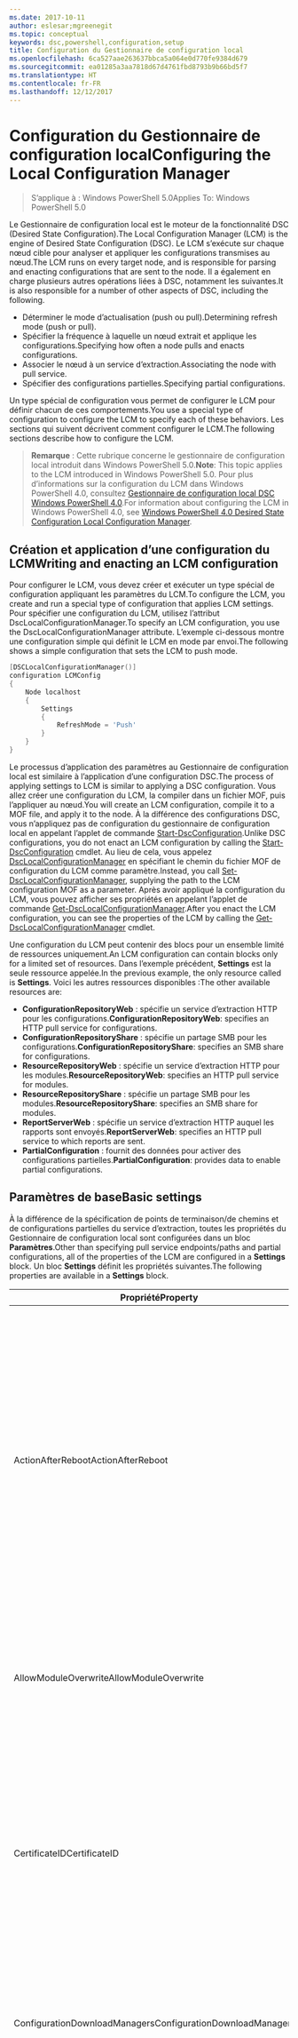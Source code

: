 ```yaml
---
ms.date: 2017-10-11
author: eslesar;mgreenegit
ms.topic: conceptual
keywords: dsc,powershell,configuration,setup
title: Configuration du Gestionnaire de configuration local
ms.openlocfilehash: 6ca527aae263637bbca5a064e0d770fe9384d679
ms.sourcegitcommit: ea01285a3aa7818d67d4761fbd8793b9b66bd5f7
ms.translationtype: HT
ms.contentlocale: fr-FR
ms.lasthandoff: 12/12/2017
---
```

# <a name="configuring-the-local-configuration-manager"></a><span data-ttu-id="c7e74-103">Configuration du Gestionnaire de configuration local</span><span class="sxs-lookup"><span data-stu-id="c7e74-103">Configuring the Local Configuration Manager</span></span>

> <span data-ttu-id="c7e74-104">S’applique à : Windows PowerShell 5.0</span><span class="sxs-lookup"><span data-stu-id="c7e74-104">Applies To: Windows PowerShell 5.0</span></span>

<span data-ttu-id="c7e74-105">Le Gestionnaire de configuration local est le moteur de la fonctionnalité DSC (Desired State Configuration).</span><span class="sxs-lookup"><span data-stu-id="c7e74-105">The Local Configuration Manager (LCM) is the engine of Desired State Configuration (DSC).</span></span>
<span data-ttu-id="c7e74-106">Le LCM s’exécute sur chaque nœud cible pour analyser et appliquer les configurations transmises au nœud.</span><span class="sxs-lookup"><span data-stu-id="c7e74-106">The LCM runs on every target node, and is responsible for parsing and enacting configurations that are sent to the node.</span></span>
<span data-ttu-id="c7e74-107">Il a également en charge plusieurs autres opérations liées à DSC, notamment les suivantes.</span><span class="sxs-lookup"><span data-stu-id="c7e74-107">It is also responsible for a number of other aspects of DSC, including the following.</span></span>

- <span data-ttu-id="c7e74-108">Déterminer le mode d’actualisation (push ou pull).</span><span class="sxs-lookup"><span data-stu-id="c7e74-108">Determining refresh mode (push or pull).</span></span>
- <span data-ttu-id="c7e74-109">Spécifier la fréquence à laquelle un nœud extrait et applique les configurations.</span><span class="sxs-lookup"><span data-stu-id="c7e74-109">Specifying how often a node pulls and enacts configurations.</span></span>
- <span data-ttu-id="c7e74-110">Associer le nœud à un service d’extraction.</span><span class="sxs-lookup"><span data-stu-id="c7e74-110">Associating the node with pull service.</span></span>
- <span data-ttu-id="c7e74-111">Spécifier des configurations partielles.</span><span class="sxs-lookup"><span data-stu-id="c7e74-111">Specifying partial configurations.</span></span>

<span data-ttu-id="c7e74-112">Un type spécial de configuration vous permet de configurer le LCM pour définir chacun de ces comportements.</span><span class="sxs-lookup"><span data-stu-id="c7e74-112">You use a special type of configuration to configure the LCM to specify each of these behaviors.</span></span>
<span data-ttu-id="c7e74-113">Les sections qui suivent décrivent comment configurer le LCM.</span><span class="sxs-lookup"><span data-stu-id="c7e74-113">The following sections describe how to configure the LCM.</span></span>

> <span data-ttu-id="c7e74-114">**Remarque** : Cette rubrique concerne le gestionnaire de configuration local introduit dans Windows PowerShell 5.0.</span><span class="sxs-lookup"><span data-stu-id="c7e74-114">**Note**: This topic applies to the LCM introduced in Windows PowerShell 5.0.</span></span>
<span data-ttu-id="c7e74-115">Pour plus d’informations sur la configuration du LCM dans Windows PowerShell 4.0, consultez [Gestionnaire de configuration local DSC Windows PowerShell 4.0](metaconfig4.md).</span><span class="sxs-lookup"><span data-stu-id="c7e74-115">For information about configuring the LCM in Windows PowerShell 4.0, see [Windows PowerShell 4.0 Desired State Configuration Local Configuration Manager](metaconfig4.md).</span></span>

## <a name="writing-and-enacting-an-lcm-configuration"></a><span data-ttu-id="c7e74-116">Création et application d’une configuration du LCM</span><span class="sxs-lookup"><span data-stu-id="c7e74-116">Writing and enacting an LCM configuration</span></span>

<span data-ttu-id="c7e74-117">Pour configurer le LCM, vous devez créer et exécuter un type spécial de configuration appliquant les paramètres du LCM.</span><span class="sxs-lookup"><span data-stu-id="c7e74-117">To configure the LCM, you create and run a special type of configuration that applies LCM settings.</span></span>
<span data-ttu-id="c7e74-118">Pour spécifier une configuration du LCM, utilisez l’attribut DscLocalConfigurationManager.</span><span class="sxs-lookup"><span data-stu-id="c7e74-118">To specify an LCM configuration, you use the DscLocalConfigurationManager attribute.</span></span>
<span data-ttu-id="c7e74-119">L’exemple ci-dessous montre une configuration simple qui définit le LCM en mode par envoi.</span><span class="sxs-lookup"><span data-stu-id="c7e74-119">The following shows a simple configuration that sets the LCM to push mode.</span></span>

```powershell
[DSCLocalConfigurationManager()]
configuration LCMConfig
{
    Node localhost
    {
        Settings
        {
            RefreshMode = 'Push'
        }
    }
} 
```

<span data-ttu-id="c7e74-120">Le processus d’application des paramètres au Gestionnaire de configuration local est similaire à l’application d’une configuration DSC.</span><span class="sxs-lookup"><span data-stu-id="c7e74-120">The process of applying settings to LCM is similar to applying a DSC configuration.</span></span>
<span data-ttu-id="c7e74-121">Vous allez créer une configuration du LCM, la compiler dans un fichier MOF, puis l’appliquer au nœud.</span><span class="sxs-lookup"><span data-stu-id="c7e74-121">You will create an LCM configuration, compile it to a MOF file, and apply it to the node.</span></span>
<span data-ttu-id="c7e74-122">À la différence des configurations DSC, vous n’appliquez pas de configuration du gestionnaire de configuration local en appelant l’applet de commande [Start-DscConfiguration](https://technet.microsoft.com/en-us/library/dn521623.aspx).</span><span class="sxs-lookup"><span data-stu-id="c7e74-122">Unlike DSC configurations, you do not enact an LCM configuration by calling the [Start-DscConfiguration](https://technet.microsoft.com/en-us/library/dn521623.aspx) cmdlet.</span></span>
<span data-ttu-id="c7e74-123">Au lieu de cela, vous appelez [DscLocalConfigurationManager](https://technet.microsoft.com/en-us/library/dn521621.aspx) en spécifiant le chemin du fichier MOF de configuration du LCM comme paramètre.</span><span class="sxs-lookup"><span data-stu-id="c7e74-123">Instead, you call [Set-DscLocalConfigurationManager](https://technet.microsoft.com/en-us/library/dn521621.aspx), supplying the path to the LCM configuration MOF as a parameter.</span></span>
<span data-ttu-id="c7e74-124">Après avoir appliqué la configuration du LCM, vous pouvez afficher ses propriétés en appelant l’applet de commande [Get-DscLocalConfigurationManager](https://technet.microsoft.com/en-us/library/dn407378.aspx).</span><span class="sxs-lookup"><span data-stu-id="c7e74-124">After you enact the LCM configuration, you can see the properties of the LCM by calling the [Get-DscLocalConfigurationManager](https://technet.microsoft.com/en-us/library/dn407378.aspx) cmdlet.</span></span>

<span data-ttu-id="c7e74-125">Une configuration du LCM peut contenir des blocs pour un ensemble limité de ressources uniquement.</span><span class="sxs-lookup"><span data-stu-id="c7e74-125">An LCM configuration can contain blocks only for a limited set of resources.</span></span>
<span data-ttu-id="c7e74-126">Dans l’exemple précédent, **Settings** est la seule ressource appelée.</span><span class="sxs-lookup"><span data-stu-id="c7e74-126">In the previous example, the only resource called is **Settings**.</span></span>
<span data-ttu-id="c7e74-127">Voici les autres ressources disponibles :</span><span class="sxs-lookup"><span data-stu-id="c7e74-127">The other available resources are:</span></span>

* <span data-ttu-id="c7e74-128">**ConfigurationRepositoryWeb** : spécifie un service d’extraction HTTP pour les configurations.</span><span class="sxs-lookup"><span data-stu-id="c7e74-128">**ConfigurationRepositoryWeb**: specifies an HTTP pull service for configurations.</span></span>
* <span data-ttu-id="c7e74-129">**ConfigurationRepositoryShare** : spécifie un partage SMB pour les configurations.</span><span class="sxs-lookup"><span data-stu-id="c7e74-129">**ConfigurationRepositoryShare**: specifies an SMB share for configurations.</span></span>
* <span data-ttu-id="c7e74-130">**ResourceRepositoryWeb** : spécifie un service d’extraction HTTP pour les modules.</span><span class="sxs-lookup"><span data-stu-id="c7e74-130">**ResourceRepositoryWeb**: specifies an HTTP pull service for modules.</span></span>
* <span data-ttu-id="c7e74-131">**ResourceRepositoryShare** : spécifie un partage SMB pour les modules.</span><span class="sxs-lookup"><span data-stu-id="c7e74-131">**ResourceRepositoryShare**: specifies an SMB share for modules.</span></span>
* <span data-ttu-id="c7e74-132">**ReportServerWeb** : spécifie un service d’extraction HTTP auquel les rapports sont envoyés.</span><span class="sxs-lookup"><span data-stu-id="c7e74-132">**ReportServerWeb**: specifies an HTTP pull service to which reports are sent.</span></span>
* <span data-ttu-id="c7e74-133">**PartialConfiguration** : fournit des données pour activer des configurations partielles.</span><span class="sxs-lookup"><span data-stu-id="c7e74-133">**PartialConfiguration**: provides data to enable partial configurations.</span></span>

## <a name="basic-settings"></a><span data-ttu-id="c7e74-134">Paramètres de base</span><span class="sxs-lookup"><span data-stu-id="c7e74-134">Basic settings</span></span>

<span data-ttu-id="c7e74-135">À la différence de la spécification de points de terminaison/de chemins et de configurations partielles du service d’extraction, toutes les propriétés du Gestionnaire de configuration local sont configurées dans un bloc **Paramètres**.</span><span class="sxs-lookup"><span data-stu-id="c7e74-135">Other than specifying pull service endpoints/paths and partial configurations, all of the properties of the LCM are configured in a **Settings** block.</span></span>
<span data-ttu-id="c7e74-136">Un bloc **Settings** définit les propriétés suivantes.</span><span class="sxs-lookup"><span data-stu-id="c7e74-136">The following properties are available in a **Settings** block.</span></span>

|  <span data-ttu-id="c7e74-137">Propriété</span><span class="sxs-lookup"><span data-stu-id="c7e74-137">Property</span></span>  |  <span data-ttu-id="c7e74-138">Type</span><span class="sxs-lookup"><span data-stu-id="c7e74-138">Type</span></span>  |  <span data-ttu-id="c7e74-139">Description</span><span class="sxs-lookup"><span data-stu-id="c7e74-139">Description</span></span>   |
|----------- |------- |--------------- |
| <span data-ttu-id="c7e74-140">ActionAfterReboot</span><span class="sxs-lookup"><span data-stu-id="c7e74-140">ActionAfterReboot</span></span>| <span data-ttu-id="c7e74-141">string</span><span class="sxs-lookup"><span data-stu-id="c7e74-141">string</span></span>| <span data-ttu-id="c7e74-142">Spécifie le comportement après un redémarrage survenant pendant l’application d’une configuration.</span><span class="sxs-lookup"><span data-stu-id="c7e74-142">Specifies what happens after a reboot during the application of a configuration.</span></span> <span data-ttu-id="c7e74-143">Les valeurs possibles sont __ContinueConfiguration__ et __StopConfiguration__.</span><span class="sxs-lookup"><span data-stu-id="c7e74-143">The possible values are __"ContinueConfiguration"__ and __"StopConfiguration"__.</span></span> <ul><li> <span data-ttu-id="c7e74-144">Avec la valeur __ContinueConfiguration__, l’application de la configuration actuelle se poursuit après le redémarrage de l’ordinateur.</span><span class="sxs-lookup"><span data-stu-id="c7e74-144">__ContinueConfiguration__: Continue applying the current configuration after machine reboot.</span></span> <span data-ttu-id="c7e74-145">Il s’agit de la valeur par défaut</span><span class="sxs-lookup"><span data-stu-id="c7e74-145">This is the default value</span></span></li><li><span data-ttu-id="c7e74-146">Avec la valeur __StopConfiguration__, l’application de la configuration actuelle s’arrête après le redémarrage de l’ordinateur.</span><span class="sxs-lookup"><span data-stu-id="c7e74-146">__StopConfiguration__: Stop the current configuration after machine reboot.</span></span></li></ul>|
| <span data-ttu-id="c7e74-147">AllowModuleOverwrite</span><span class="sxs-lookup"><span data-stu-id="c7e74-147">AllowModuleOverwrite</span></span>| <span data-ttu-id="c7e74-148">bool</span><span class="sxs-lookup"><span data-stu-id="c7e74-148">bool</span></span>| <span data-ttu-id="c7e74-149">__$TRUE__ si de nouvelles configurations téléchargées dans le service d’extraction sont autorisées à remplacer les anciennes sur le nœud cible.</span><span class="sxs-lookup"><span data-stu-id="c7e74-149">__$TRUE__ if new configurations downloaded from the pull service are allowed to overwrite the old ones on the target node.</span></span> <span data-ttu-id="c7e74-150">Autrement, définissez-la sur $FALSE.</span><span class="sxs-lookup"><span data-stu-id="c7e74-150">Otherwise, $FALSE.</span></span>|
| <span data-ttu-id="c7e74-151">CertificateID</span><span class="sxs-lookup"><span data-stu-id="c7e74-151">CertificateID</span></span>| <span data-ttu-id="c7e74-152">string</span><span class="sxs-lookup"><span data-stu-id="c7e74-152">string</span></span>| <span data-ttu-id="c7e74-153">Empreinte d’un certificat utilisée pour sécuriser les informations d’identification transmise dans une configuration.</span><span class="sxs-lookup"><span data-stu-id="c7e74-153">The thumbprint of a certificate used to secure credentials passed in a configuration.</span></span> <span data-ttu-id="c7e74-154">Pour plus d’informations, consultez [Want to secure credentials in Windows PowerShell Desired State Configuration](http://blogs.msdn.com/b/powershell/archive/2014/01/31/want-to-secure-credentials-in-windows-powershell-desired-state-configuration.aspx)? (Sécuriser les informations d’identification dans DSC Windows PowerShell).</span><span class="sxs-lookup"><span data-stu-id="c7e74-154">For more information see [Want to secure credentials in Windows PowerShell Desired State Configuration](http://blogs.msdn.com/b/powershell/archive/2014/01/31/want-to-secure-credentials-in-windows-powershell-desired-state-configuration.aspx)?.</span></span> <br> <span data-ttu-id="c7e74-155">__Remarque :__ ceci est géré automatiquement si vous utilisez le service d’extraction Azure Automation DSC.</span><span class="sxs-lookup"><span data-stu-id="c7e74-155">__Note:__ this is managed automatically if using Azure Automation DSC pull service.</span></span>|
| <span data-ttu-id="c7e74-156">ConfigurationDownloadManagers</span><span class="sxs-lookup"><span data-stu-id="c7e74-156">ConfigurationDownloadManagers</span></span>| <span data-ttu-id="c7e74-157">CimInstance[]</span><span class="sxs-lookup"><span data-stu-id="c7e74-157">CimInstance[]</span></span>| <span data-ttu-id="c7e74-158">Obsolète.</span><span class="sxs-lookup"><span data-stu-id="c7e74-158">Obsolete.</span></span> <span data-ttu-id="c7e74-159">Utilisez les blocs __ConfigurationRepositoryWeb__ et __ConfigurationRepositoryShare__ pour définir les points de terminaison du service d’extraction de configuration.</span><span class="sxs-lookup"><span data-stu-id="c7e74-159">Use __ConfigurationRepositoryWeb__ and __ConfigurationRepositoryShare__ blocks to define configuration pull service endpoints.</span></span>|
| <span data-ttu-id="c7e74-160">ConfigurationID</span><span class="sxs-lookup"><span data-stu-id="c7e74-160">ConfigurationID</span></span>| <span data-ttu-id="c7e74-161">string</span><span class="sxs-lookup"><span data-stu-id="c7e74-161">string</span></span>| <span data-ttu-id="c7e74-162">Pour la rétrocompatibilité avec des versions plus anciennes du service d’extraction.</span><span class="sxs-lookup"><span data-stu-id="c7e74-162">For backwards compatibility with older pull service versions.</span></span> <span data-ttu-id="c7e74-163">Un GUID qui identifie le fichier de configuration à obtenir d’un service d’extraction.</span><span class="sxs-lookup"><span data-stu-id="c7e74-163">A GUID that identifies the configuration file to get from a pull service.</span></span> <span data-ttu-id="c7e74-164">Le nœud extrait les configurations du service d’extraction si le nom du fichier de configuration MOF est ConfigurationID.mof.</span><span class="sxs-lookup"><span data-stu-id="c7e74-164">The node will pull configurations on the pull service if the name of the configuration MOF is named ConfigurationID.mof.</span></span><br> <span data-ttu-id="c7e74-165">__Remarque__ : si vous définissez cette propriété, l’enregistrement du nœud auprès d’un service d’extraction avec __RegistrationKey__ ne fonctionne pas.</span><span class="sxs-lookup"><span data-stu-id="c7e74-165">__Note:__ If you set this property, registering the node with a pull service by using __RegistrationKey__ does not work.</span></span> <span data-ttu-id="c7e74-166">Pour plus d’informations, consultez [Configuration d’un client collecteur à l’aide des noms de configuration](pullClientConfigNames.md).</span><span class="sxs-lookup"><span data-stu-id="c7e74-166">For more information, see [Setting up a pull client with configuration names](pullClientConfigNames.md).</span></span>|
| <span data-ttu-id="c7e74-167">ConfigurationMode</span><span class="sxs-lookup"><span data-stu-id="c7e74-167">ConfigurationMode</span></span>| <span data-ttu-id="c7e74-168">string</span><span class="sxs-lookup"><span data-stu-id="c7e74-168">string</span></span> | <span data-ttu-id="c7e74-169">Spécifie de quelle façon le LCM applique réellement la configuration aux nœuds cibles.</span><span class="sxs-lookup"><span data-stu-id="c7e74-169">Specifies how the LCM actually applies the configuration to the target nodes.</span></span> <span data-ttu-id="c7e74-170">Les valeurs possibles sont __ApplyOnly__, __ApplyandMonitor__ et __ApplyandAutoCorrect__.</span><span class="sxs-lookup"><span data-stu-id="c7e74-170">Possible values are __"ApplyOnly"__,__"ApplyandMonitior"__, and __"ApplyandAutoCorrect"__.</span></span> <ul><li><span data-ttu-id="c7e74-171">La valeur __ApplyOnly__ indique à DSC d’appliquer la configuration et de ne faire aucune autre opération, sauf si une nouvelle configuration est transmise au nœud cible ou est extraite d’un service.</span><span class="sxs-lookup"><span data-stu-id="c7e74-171">__ApplyOnly__: DSC applies the configuration and does nothing further unless a new configuration is pushed to the target node or when a new configuration is pulled from a service.</span></span> <span data-ttu-id="c7e74-172">Après l’application initiale d’une nouvelle configuration, DSC ne vérifie pas si le nœud cible est encore dans l’état précédemment configuré.</span><span class="sxs-lookup"><span data-stu-id="c7e74-172">After initial application of a new configuration, DSC does not check for drift from a previously configured state.</span></span> <span data-ttu-id="c7e74-173">Notez que DSC tente d’appliquer la configuration jusqu’à ce que l’opération aboutisse avant que __ApplyOnly__ ne prenne effet.</span><span class="sxs-lookup"><span data-stu-id="c7e74-173">Note that DSC will attempt to apply the configuration until it is successful before __ApplyOnly__ takes effect.</span></span> </li><li> <span data-ttu-id="c7e74-174">La valeur __ApplyAndMonitor__ est la valeur par défaut.</span><span class="sxs-lookup"><span data-stu-id="c7e74-174">__ApplyAndMonitor__: This is the default value.</span></span> <span data-ttu-id="c7e74-175">indique au LCM d’appliquer chaque nouvelle configuration.</span><span class="sxs-lookup"><span data-stu-id="c7e74-175">The LCM applies any new configurations.</span></span> <span data-ttu-id="c7e74-176">Après l’application initiale d’une nouvelle configuration, DSC vérifie si le nœud cible est dans l’état souhaité et, si ce n’est pas le cas, signale l’écart dans les journaux.</span><span class="sxs-lookup"><span data-stu-id="c7e74-176">After initial application of a new configuration, if the target node drifts from the desired state, DSC reports the discrepancy in logs.</span></span> <span data-ttu-id="c7e74-177">Notez que DSC tente d’appliquer la configuration jusqu’à ce que l’opération aboutisse avant que __ApplyAndMonitor__ ne prenne effet.</span><span class="sxs-lookup"><span data-stu-id="c7e74-177">Note that DSC will attempt to apply the configuration until it is successful before __ApplyAndMonitor__ takes effect.</span></span></li><li><span data-ttu-id="c7e74-178">La valeur __ApplyAndAutoCorrect__ indique à DSC d’appliquer chaque nouvelle configuration.</span><span class="sxs-lookup"><span data-stu-id="c7e74-178">__ApplyAndAutoCorrect__: DSC applies any new configurations.</span></span> <span data-ttu-id="c7e74-179">Après l’application initiale d’une nouvelle configuration, DSC vérifie si le nœud cible est dans l’état souhaité et, si ce n’est pas le cas, il signale l’écart dans les journaux, puis il réapplique la configuration actuelle.</span><span class="sxs-lookup"><span data-stu-id="c7e74-179">After initial application of a new configuration, if the target node drifts from the desired state, DSC reports the discrepancy in logs, and then re-applies the current configuration.</span></span></li></ul>|
| <span data-ttu-id="c7e74-180">ConfigurationModeFrequencyMins</span><span class="sxs-lookup"><span data-stu-id="c7e74-180">ConfigurationModeFrequencyMins</span></span>| <span data-ttu-id="c7e74-181">UInt32</span><span class="sxs-lookup"><span data-stu-id="c7e74-181">UInt32</span></span>| <span data-ttu-id="c7e74-182">Fréquence, en minutes, à laquelle la configuration actuelle est vérifiée et appliquée.</span><span class="sxs-lookup"><span data-stu-id="c7e74-182">How often, in minutes, the current configuration is checked and applied.</span></span> <span data-ttu-id="c7e74-183">Cette propriété est ignorée si la propriété ConfigurationMode est définie sur ApplyOnly.</span><span class="sxs-lookup"><span data-stu-id="c7e74-183">This property is ignored if the ConfigurationMode property is set to ApplyOnly.</span></span> <span data-ttu-id="c7e74-184">La valeur par défaut est 15.</span><span class="sxs-lookup"><span data-stu-id="c7e74-184">The default value is 15.</span></span>|
| <span data-ttu-id="c7e74-185">DebugMode</span><span class="sxs-lookup"><span data-stu-id="c7e74-185">DebugMode</span></span>| <span data-ttu-id="c7e74-186">string</span><span class="sxs-lookup"><span data-stu-id="c7e74-186">string</span></span>| <span data-ttu-id="c7e74-187">Les valeurs possibles sont __None__, __ForceModuleImport__ et __All__.</span><span class="sxs-lookup"><span data-stu-id="c7e74-187">Possible values are __None__, __ForceModuleImport__, and __All__.</span></span> <ul><li><span data-ttu-id="c7e74-188">Définissez cette propriété sur __None__ pour utiliser les ressources mises en cache.</span><span class="sxs-lookup"><span data-stu-id="c7e74-188">Set to __None__ to use cached resources.</span></span> <span data-ttu-id="c7e74-189">Il s’agit de la valeur par défaut qui doit être utilisée dans les scénarios de production.</span><span class="sxs-lookup"><span data-stu-id="c7e74-189">This is the default and should be used in production scenarios.</span></span></li><li><span data-ttu-id="c7e74-190">Définissez cette propriété sur __ForceModuleImport__ pour forcer le gestionnaire de configuration local à recharger tous les modules de ressources DSC, même ceux ayant déjà été chargés et mis en cache.</span><span class="sxs-lookup"><span data-stu-id="c7e74-190">Setting to __ForceModuleImport__, causes the LCM to reload any DSC resource modules, even if they have been previously loaded and cached.</span></span> <span data-ttu-id="c7e74-191">Ce comportement diminue les performances de DSC, car chaque module utilisé est systématiquement rechargé.</span><span class="sxs-lookup"><span data-stu-id="c7e74-191">This impacts the performance of DSC operations as each module is reloaded on use.</span></span> <span data-ttu-id="c7e74-192">En général, vous utilisez cette valeur lors du débogage d’une ressource.</span><span class="sxs-lookup"><span data-stu-id="c7e74-192">Typically you would use this value while debugging a resource</span></span></li><li><span data-ttu-id="c7e74-193">Dans cette version, __All__ est équivalent à __ForceModuleImport__</span><span class="sxs-lookup"><span data-stu-id="c7e74-193">In this release, __All__ is same as __ForceModuleImport__</span></span></li></ul> |
| <span data-ttu-id="c7e74-194">RebootNodeIfNeeded</span><span class="sxs-lookup"><span data-stu-id="c7e74-194">RebootNodeIfNeeded</span></span>| <span data-ttu-id="c7e74-195">bool</span><span class="sxs-lookup"><span data-stu-id="c7e74-195">bool</span></span>| <span data-ttu-id="c7e74-196">Définissez cette propriété sur __$true__ pour redémarrer automatiquement le nœud après l’application d’une configuration nécessitant un redémarrage.</span><span class="sxs-lookup"><span data-stu-id="c7e74-196">Set this to __$true__ to automatically reboot the node after a configuration that requires reboot is applied.</span></span> <span data-ttu-id="c7e74-197">Sinon, vous devez redémarrer manuellement le nœud.</span><span class="sxs-lookup"><span data-stu-id="c7e74-197">Otherwise, you will have to manually reboot the node for any configuration that requires it.</span></span> <span data-ttu-id="c7e74-198">La valeur par défaut est __$false__.</span><span class="sxs-lookup"><span data-stu-id="c7e74-198">The default value is __$false__.</span></span> <span data-ttu-id="c7e74-199">Pour utiliser ce paramètre lorsqu’une condition de redémarrage est imposée par autre chose que DSC (par exemple Windows Installer), combinez ce paramètre avec le module [xPendingReboot](https://github.com/powershell/xpendingreboot).</span><span class="sxs-lookup"><span data-stu-id="c7e74-199">To use this setting when a reboot condition is enacted by something other than DSC (such as Windows Installer), combine this setting with the [xPendingReboot](https://github.com/powershell/xpendingreboot) module.</span></span>|
| <span data-ttu-id="c7e74-200">RefreshMode</span><span class="sxs-lookup"><span data-stu-id="c7e74-200">RefreshMode</span></span>| <span data-ttu-id="c7e74-201">string</span><span class="sxs-lookup"><span data-stu-id="c7e74-201">string</span></span>| <span data-ttu-id="c7e74-202">Spécifie de quelle façon le LCM obtient les configurations.</span><span class="sxs-lookup"><span data-stu-id="c7e74-202">Specifies how the LCM gets configurations.</span></span> <span data-ttu-id="c7e74-203">Les valeurs possibles sont __Disabled__, __Push__ et __Pull__.</span><span class="sxs-lookup"><span data-stu-id="c7e74-203">The possible values are __"Disabled"__, __"Push"__, and __"Pull"__.</span></span> <ul><li><span data-ttu-id="c7e74-204">La valeur __Disabled__ désactive les configurations DSC pour ce nœud.</span><span class="sxs-lookup"><span data-stu-id="c7e74-204">__Disabled__: DSC configurations are disabled for this node.</span></span></li><li> <span data-ttu-id="c7e74-205">La valeur __Push__ lance les configurations en appelant l’applet de commande [Start-DscConfiguration](https://technet.microsoft.com/en-us/library/dn521623.aspx).</span><span class="sxs-lookup"><span data-stu-id="c7e74-205">__Push__: Configurations are initiated by calling the [Start-DscConfiguration](https://technet.microsoft.com/en-us/library/dn521623.aspx) cmdlet.</span></span> <span data-ttu-id="c7e74-206">Chaque configuration est immédiatement appliquée au nœud.</span><span class="sxs-lookup"><span data-stu-id="c7e74-206">The configuration is applied immediately to the node.</span></span> <span data-ttu-id="c7e74-207">Il s'agit de la valeur par défaut.</span><span class="sxs-lookup"><span data-stu-id="c7e74-207">This is the default value.</span></span></li><li><span data-ttu-id="c7e74-208">__Pull__ : le nœud est configuré pour vérifier régulièrement les configurations disponibles sur un service d’extraction ou un chemin SMB.</span><span class="sxs-lookup"><span data-stu-id="c7e74-208">__Pull:__ The node is configured to regularly check for configurations from a pull service or SMB path.</span></span> <span data-ttu-id="c7e74-209">Si cette propriété a la valeur __Pull__, vous devez spécifier un chemin HTTP (service) ou SMB (partage) dans un bloc __ConfigurationRepositoryWeb__ ou __ConfigurationRepositoryShare__.</span><span class="sxs-lookup"><span data-stu-id="c7e74-209">If this property is set to __Pull__, you must specify an HTTP (service) or SMB (share) path in a __ConfigurationRepositoryWeb__ or __ConfigurationRepositoryShare__ block.</span></span></li></ul>|
| <span data-ttu-id="c7e74-210">RefreshFrequencyMins</span><span class="sxs-lookup"><span data-stu-id="c7e74-210">RefreshFrequencyMins</span></span>| <span data-ttu-id="c7e74-211">Uint32</span><span class="sxs-lookup"><span data-stu-id="c7e74-211">Uint32</span></span>| <span data-ttu-id="c7e74-212">L’intervalle de temps, en minutes, auquel le LCM contrôle un service d’extraction pour obtenir des configurations mises à jour.</span><span class="sxs-lookup"><span data-stu-id="c7e74-212">The time interval, in minutes, at which the LCM checks a pull service to get updated configurations.</span></span> <span data-ttu-id="c7e74-213">Cette valeur est ignorée si le LCM n’est pas configuré en mode d’extraction.</span><span class="sxs-lookup"><span data-stu-id="c7e74-213">This value is ignored if the LCM is not configured in pull mode.</span></span> <span data-ttu-id="c7e74-214">La valeur par défaut est 30.</span><span class="sxs-lookup"><span data-stu-id="c7e74-214">The default value is 30.</span></span>|
| <span data-ttu-id="c7e74-215">ReportManagers</span><span class="sxs-lookup"><span data-stu-id="c7e74-215">ReportManagers</span></span>| <span data-ttu-id="c7e74-216">CimInstance[]</span><span class="sxs-lookup"><span data-stu-id="c7e74-216">CimInstance[]</span></span>| <span data-ttu-id="c7e74-217">Obsolète.</span><span class="sxs-lookup"><span data-stu-id="c7e74-217">Obsolete.</span></span> <span data-ttu-id="c7e74-218">Utilisez des blocs __ReportServerWeb__ pour définir un point de terminaison permettant d’envoyer les données de rapport à un service d’extraction.</span><span class="sxs-lookup"><span data-stu-id="c7e74-218">Use __ReportServerWeb__ blocks to define an endpoint to send reporting data to a pull service.</span></span>|
| <span data-ttu-id="c7e74-219">ResourceModuleManagers</span><span class="sxs-lookup"><span data-stu-id="c7e74-219">ResourceModuleManagers</span></span>| <span data-ttu-id="c7e74-220">CimInstance[]</span><span class="sxs-lookup"><span data-stu-id="c7e74-220">CimInstance[]</span></span>| <span data-ttu-id="c7e74-221">Obsolète.</span><span class="sxs-lookup"><span data-stu-id="c7e74-221">Obsolete.</span></span> <span data-ttu-id="c7e74-222">Utilisez des blocs __ResourceRepositoryWeb__ et __ResourceRepositoryShare__ pour définir respectivement les points de terminaison HTTP ou les chemins SMB du service d’extraction.</span><span class="sxs-lookup"><span data-stu-id="c7e74-222">Use __ResourceRepositoryWeb__ and __ResourceRepositoryShare__ blocks to define pull service HTTP endpoints or SMB paths, respectively.</span></span>|
| <span data-ttu-id="c7e74-223">PartialConfigurations</span><span class="sxs-lookup"><span data-stu-id="c7e74-223">PartialConfigurations</span></span>| <span data-ttu-id="c7e74-224">CimInstance</span><span class="sxs-lookup"><span data-stu-id="c7e74-224">CimInstance</span></span>| <span data-ttu-id="c7e74-225">Non implémentée.</span><span class="sxs-lookup"><span data-stu-id="c7e74-225">Not implemented.</span></span> <span data-ttu-id="c7e74-226">Ne pas utiliser.</span><span class="sxs-lookup"><span data-stu-id="c7e74-226">Do not use.</span></span>|
| <span data-ttu-id="c7e74-227">StatusRetentionTimeInDays</span><span class="sxs-lookup"><span data-stu-id="c7e74-227">StatusRetentionTimeInDays</span></span> | <span data-ttu-id="c7e74-228">UInt32</span><span class="sxs-lookup"><span data-stu-id="c7e74-228">UInt32</span></span>| <span data-ttu-id="c7e74-229">Nombre de jours pendant lesquels le LCM conserve l’état de la configuration actuelle.</span><span class="sxs-lookup"><span data-stu-id="c7e74-229">The number of days the LCM keeps the status of the current configuration.</span></span>|

## <a name="pull-service"></a><span data-ttu-id="c7e74-230">Service d’extraction</span><span class="sxs-lookup"><span data-stu-id="c7e74-230">Pull service</span></span>

<span data-ttu-id="c7e74-231">Les paramètres DSC permettent de gérer un nœud en extrayant des configurations et des modules, et en publiant des données de rapports à un emplacement distant.</span><span class="sxs-lookup"><span data-stu-id="c7e74-231">DSC settings allow a node to be managed by pulling configurations and modules, and publishing reporting data, to a remote location.</span></span>
<span data-ttu-id="c7e74-232">Les options actuelles du service d’extraction sont les suivantes :</span><span class="sxs-lookup"><span data-stu-id="c7e74-232">The current options for pull service include:</span></span>

- <span data-ttu-id="c7e74-233">Service de Configuration d’état souhaité d’Azure Automation</span><span class="sxs-lookup"><span data-stu-id="c7e74-233">Azure Automation Desired State Configuration service</span></span>
- <span data-ttu-id="c7e74-234">Une instance du service d’extraction exécutée sur Windows Server</span><span class="sxs-lookup"><span data-stu-id="c7e74-234">A pull service instance running on Windows Server</span></span>
- <span data-ttu-id="c7e74-235">Un partage SMB (ne prend pas en charge la publication de données de rapports)</span><span class="sxs-lookup"><span data-stu-id="c7e74-235">An SMB share (does not support publishing reporting data)</span></span>

<span data-ttu-id="c7e74-236">La configuration du LCM permet de définir les types de services d’extraction suivants :</span><span class="sxs-lookup"><span data-stu-id="c7e74-236">LCM configuration supports defining the following types of pull service endpoints:</span></span>

- <span data-ttu-id="c7e74-237">**Serveur de configuration** : référentiel pour les configurations DSC.</span><span class="sxs-lookup"><span data-stu-id="c7e74-237">**Configuration server**: A repository for DSC configurations.</span></span> <span data-ttu-id="c7e74-238">Définissez les serveurs de configuration à l’aide des blocs **ConfigurationRepositoryWeb** (pour les serveurs web) et **ConfigurationRepositoryShare** (pour les serveurs SMB).</span><span class="sxs-lookup"><span data-stu-id="c7e74-238">Define configuration servers by using **ConfigurationRepositoryWeb** (for web-based servers) and **ConfigurationRepositoryShare** (for SMB-based servers) blocks.</span></span>
- <span data-ttu-id="c7e74-239">**Serveur de ressources** : référentiel pour les ressources DSC, packagées comme modules PowerShell.</span><span class="sxs-lookup"><span data-stu-id="c7e74-239">**Resource server**: A repository for DSC resources, packaged as PowerShell modules.</span></span> <span data-ttu-id="c7e74-240">Définissez les serveurs de ressources à l’aide des blocs **ResourceRepositoryWeb** (pour les serveurs web) et **ResourceRepositoryShare** (pour les serveurs SMB).</span><span class="sxs-lookup"><span data-stu-id="c7e74-240">Define resource servers by using **ResourceRepositoryWeb** (for web-based servers) and **ResourceRepositoryShare** (for SMB-based servers) blocks.</span></span>
- <span data-ttu-id="c7e74-241">**Serveur de rapports** : service vers lequel DSC envoie les données de rapports.</span><span class="sxs-lookup"><span data-stu-id="c7e74-241">**Report server**: A service that DSC sends report data to.</span></span> <span data-ttu-id="c7e74-242">Définissez les serveurs de rapports à l’aide des blocs **ReportServerWeb**.</span><span class="sxs-lookup"><span data-stu-id="c7e74-242">Define report servers by using **ReportServerWeb** blocks.</span></span> <span data-ttu-id="c7e74-243">Un serveur de rapports doit être un service web.</span><span class="sxs-lookup"><span data-stu-id="c7e74-243">A report server must be a web service.</span></span>

<span data-ttu-id="c7e74-244">**La solution recommandée**, qui est à la fois l’option offrant le plus de fonctionnalités, est [Azure Automation DSC](https://docs.microsoft.com/en-us/azure/automation/automation-dsc-getting-started).</span><span class="sxs-lookup"><span data-stu-id="c7e74-244">**The recommended solution**, and the option with the most features available, is [Azure Automation DSC](https://docs.microsoft.com/en-us/azure/automation/automation-dsc-getting-started).</span></span>

<span data-ttu-id="c7e74-245">Le service Azure peut gérer les nœuds locaux dans des centres de données privés ou dans des clouds publics tels qu’Azure et AWS.</span><span class="sxs-lookup"><span data-stu-id="c7e74-245">The Azure service can manage nodes on-premises in private datacenters, or in public clouds such as Azure and AWS.</span></span>
<span data-ttu-id="c7e74-246">Pour les environnements où les serveurs ne peut pas se connecter directement à Internet, envisagez de limiter le trafic sortant à la seule plage IP Azure publiée (voir [Plages d’adresses IP Azure Datacenter](https://www.microsoft.com/en-us/download/details.aspx?id=41653)).</span><span class="sxs-lookup"><span data-stu-id="c7e74-246">For private environments where servers cannot directly connect to the Internet, consider limiting outbound traffic to only the published Azure IP range (see [Azure Datacenter IP Ranges](https://www.microsoft.com/en-us/download/details.aspx?id=41653)).</span></span>

<span data-ttu-id="c7e74-247">Fonctionnalités du service en ligne qui ne sont actuellement pas disponibles dans le service d’extraction sur Windows Server :</span><span class="sxs-lookup"><span data-stu-id="c7e74-247">Features of the online service that are not currently available in the pull service on Windows Server include:</span></span>
- <span data-ttu-id="c7e74-248">Toutes les données sont chiffrées, en transit comme au repos</span><span class="sxs-lookup"><span data-stu-id="c7e74-248">All data is encrypted in transit and at rest</span></span>
- <span data-ttu-id="c7e74-249">Les certificats clients sont créés et gérés automatiquement</span><span class="sxs-lookup"><span data-stu-id="c7e74-249">Client certificates are created and managed automatically</span></span>
- <span data-ttu-id="c7e74-250">Magasin des secrets pour une gestion centralisée des [mots de passe/informations d’identification](https://docs.microsoft.com/en-us/azure/automation/automation-credentials), ou des [variables](https://docs.microsoft.com/en-us/azure/automation/automation-variables) telles que les noms des serveurs ou les chaînes de connexion</span><span class="sxs-lookup"><span data-stu-id="c7e74-250">Secrets store for centrally managing [passwords/credentials](https://docs.microsoft.com/en-us/azure/automation/automation-credentials), or [variables](https://docs.microsoft.com/en-us/azure/automation/automation-variables) such as server names or connection strings</span></span>
- <span data-ttu-id="c7e74-251">Gestion centralisée du nœud [configuration du LCM](metaConfig.md#basic-settings)</span><span class="sxs-lookup"><span data-stu-id="c7e74-251">Centrally manage node [LCM configuration](metaConfig.md#basic-settings)</span></span>
- <span data-ttu-id="c7e74-252">Assignation centralisée de configurations aux nœuds clients</span><span class="sxs-lookup"><span data-stu-id="c7e74-252">Centrally assign configurations to client nodes</span></span>
- <span data-ttu-id="c7e74-253">Mise des modifications de la configuration en « groupes de contrôle de validité » pour effectuer des tests avant la production</span><span class="sxs-lookup"><span data-stu-id="c7e74-253">Release configuration changes to "canary groups" for testing before reaching production</span></span>
- <span data-ttu-id="c7e74-254">Création de rapports graphiques</span><span class="sxs-lookup"><span data-stu-id="c7e74-254">Graphical reporting</span></span>
  - <span data-ttu-id="c7e74-255">Détails de l’état au niveau de la granularité de la ressource DSC</span><span class="sxs-lookup"><span data-stu-id="c7e74-255">Status detail at the DSC resource level of granularity</span></span>
  - <span data-ttu-id="c7e74-256">Messages d’erreur en clair des ordinateurs clients pour la résolution des problèmes</span><span class="sxs-lookup"><span data-stu-id="c7e74-256">Verbose error messages from client machines for troubleshooting</span></span>
- <span data-ttu-id="c7e74-257">[Intégration à Azure Log Analytics](https://docs.microsoft.com/en-us/azure/automation/automation-dsc-diagnostics) pour les alertes, tâches automatisées, application Android/iOS pour les rapports et les alertes</span><span class="sxs-lookup"><span data-stu-id="c7e74-257">[Integration with Azure Log Analytics](https://docs.microsoft.com/en-us/azure/automation/automation-dsc-diagnostics) for alerting, automated tasks, Android/iOS app for reporting and alerting</span></span>

<span data-ttu-id="c7e74-258">Pour plus d’informations sur la configuration et l’utilisation du service d’extraction HTTP sur Windows Server, consultez [Configuration d’un service d’extraction DSC](pullServer.md).</span><span class="sxs-lookup"><span data-stu-id="c7e74-258">Alternatively, for information about setting up and using HTTP pull service on Windows Server, see [Setting up a DSC pull server](pullServer.md).</span></span>
<span data-ttu-id="c7e74-259">Veuillez noter qu’il s’agit d’une implémentation limitée, avec uniquement les fonctionnalités de base permettant le stockage des configurations/modules et la capture de données de rapports dans une base de données locale.</span><span class="sxs-lookup"><span data-stu-id="c7e74-259">Please be advised that it is a limited implementation with only basic capabilities of storing configurations/modules and capturing report data in to a local database.</span></span>

## <a name="configuration-server-blocks"></a><span data-ttu-id="c7e74-260">Blocs de serveur de configuration</span><span class="sxs-lookup"><span data-stu-id="c7e74-260">Configuration server blocks</span></span>

<span data-ttu-id="c7e74-261">Pour définir un serveur de configuration web, créez un bloc **ConfigurationRepositoryWeb**.</span><span class="sxs-lookup"><span data-stu-id="c7e74-261">To define a web-based configuration server, you create a **ConfigurationRepositoryWeb** block.</span></span>
<span data-ttu-id="c7e74-262">Un bloc **ConfigurationRepositoryWeb** définit les propriétés suivantes.</span><span class="sxs-lookup"><span data-stu-id="c7e74-262">A **ConfigurationRepositoryWeb** defines the following properties.</span></span>

|<span data-ttu-id="c7e74-263">Propriété</span><span class="sxs-lookup"><span data-stu-id="c7e74-263">Property</span></span>|<span data-ttu-id="c7e74-264">Type</span><span class="sxs-lookup"><span data-stu-id="c7e74-264">Type</span></span>|<span data-ttu-id="c7e74-265">Description</span><span class="sxs-lookup"><span data-stu-id="c7e74-265">Description</span></span>|
|---|---|---| 
|<span data-ttu-id="c7e74-266">AllowUnsecureConnection</span><span class="sxs-lookup"><span data-stu-id="c7e74-266">AllowUnsecureConnection</span></span>|<span data-ttu-id="c7e74-267">bool</span><span class="sxs-lookup"><span data-stu-id="c7e74-267">bool</span></span>|<span data-ttu-id="c7e74-268">Définissez cette propriété sur **$TRUE** pour autoriser le nœud à se connecter au serveur sans authentification.</span><span class="sxs-lookup"><span data-stu-id="c7e74-268">Set to **$TRUE** to allow connections from the node to the server without authentication.</span></span> <span data-ttu-id="c7e74-269">Définissez-la sur **$FALSE** pour rendre l’authentification obligatoire.</span><span class="sxs-lookup"><span data-stu-id="c7e74-269">Set to **$FALSE** to require authentication.</span></span>|
|<span data-ttu-id="c7e74-270">CertificateID</span><span class="sxs-lookup"><span data-stu-id="c7e74-270">CertificateID</span></span>|<span data-ttu-id="c7e74-271">string</span><span class="sxs-lookup"><span data-stu-id="c7e74-271">string</span></span>|<span data-ttu-id="c7e74-272">Empreinte d’un certificat utilisée pour l’authentification auprès du serveur.</span><span class="sxs-lookup"><span data-stu-id="c7e74-272">The thumbprint of a certificate used to authenticate to the server.</span></span>|
|<span data-ttu-id="c7e74-273">ConfigurationNames</span><span class="sxs-lookup"><span data-stu-id="c7e74-273">ConfigurationNames</span></span>|<span data-ttu-id="c7e74-274">String[]</span><span class="sxs-lookup"><span data-stu-id="c7e74-274">String[]</span></span>|<span data-ttu-id="c7e74-275">Tableau des noms des configurations à extraire par le nœud cible.</span><span class="sxs-lookup"><span data-stu-id="c7e74-275">An array of names of configurations to be pulled by the target node.</span></span> <span data-ttu-id="c7e74-276">Ils sont utilisés uniquement si le nœud est enregistré auprès du service d’extraction à l’aide d’une propriété **RegistrationKey**.</span><span class="sxs-lookup"><span data-stu-id="c7e74-276">These are used only if the node is registered with the pull service by using a **RegistrationKey**.</span></span> <span data-ttu-id="c7e74-277">Pour plus d’informations, consultez [Configuration d’un client collecteur à l’aide des noms de configuration](pullClientConfigNames.md).</span><span class="sxs-lookup"><span data-stu-id="c7e74-277">For more information, see [Setting up a pull client with configuration names](pullClientConfigNames.md).</span></span>|
|<span data-ttu-id="c7e74-278">RegistrationKey</span><span class="sxs-lookup"><span data-stu-id="c7e74-278">RegistrationKey</span></span>|<span data-ttu-id="c7e74-279">string</span><span class="sxs-lookup"><span data-stu-id="c7e74-279">string</span></span>|<span data-ttu-id="c7e74-280">Un GUID sous lequel le nœud est enregistré auprès du service d’extraction.</span><span class="sxs-lookup"><span data-stu-id="c7e74-280">A GUID that registers the node with the pull service.</span></span> <span data-ttu-id="c7e74-281">Pour plus d’informations, consultez [Configuration d’un client collecteur à l’aide des noms de configuration](pullClientConfigNames.md).</span><span class="sxs-lookup"><span data-stu-id="c7e74-281">For more information, see [Setting up a pull client with configuration names](pullClientConfigNames.md).</span></span>|
|<span data-ttu-id="c7e74-282">ServerURL</span><span class="sxs-lookup"><span data-stu-id="c7e74-282">ServerURL</span></span>|<span data-ttu-id="c7e74-283">string</span><span class="sxs-lookup"><span data-stu-id="c7e74-283">string</span></span>|<span data-ttu-id="c7e74-284">L’URL du service de configuration.</span><span class="sxs-lookup"><span data-stu-id="c7e74-284">The URL of the configuration service.</span></span>|

<span data-ttu-id="c7e74-285">Un exemple de script pour simplifier la valeur ConfigurationRepositoryWeb pour des nœuds locaux est disponible – consultez [Génération de configurations DSC](https://docs.microsoft.com/en-us/azure/automation/automation-dsc-onboarding#generating-dsc-metaconfigurations)</span><span class="sxs-lookup"><span data-stu-id="c7e74-285">An example script to simplify configuring the ConfigurationRepositoryWeb value for on-premises nodes is available - see [Generating DSC metaconfigurations](https://docs.microsoft.com/en-us/azure/automation/automation-dsc-onboarding#generating-dsc-metaconfigurations)</span></span>

<span data-ttu-id="c7e74-286">Pour définir un serveur de configuration SMB, créez un bloc **ConfigurationRepositoryShare**.</span><span class="sxs-lookup"><span data-stu-id="c7e74-286">To define an SMB-based configuration server, you create a **ConfigurationRepositoryShare** block.</span></span>
<span data-ttu-id="c7e74-287">Un bloc **ConfigurationRepositoryShare** définit les propriétés suivantes.</span><span class="sxs-lookup"><span data-stu-id="c7e74-287">A **ConfigurationRepositoryShare** defines the following properties.</span></span>

|<span data-ttu-id="c7e74-288">Propriété</span><span class="sxs-lookup"><span data-stu-id="c7e74-288">Property</span></span>|<span data-ttu-id="c7e74-289">Type</span><span class="sxs-lookup"><span data-stu-id="c7e74-289">Type</span></span>|<span data-ttu-id="c7e74-290">Description</span><span class="sxs-lookup"><span data-stu-id="c7e74-290">Description</span></span>|
|---|---|---|
|<span data-ttu-id="c7e74-291">Credential</span><span class="sxs-lookup"><span data-stu-id="c7e74-291">Credential</span></span>|<span data-ttu-id="c7e74-292">MSFT_Credential</span><span class="sxs-lookup"><span data-stu-id="c7e74-292">MSFT_Credential</span></span>|<span data-ttu-id="c7e74-293">Informations d’identification utilisées pour l’authentification auprès du partage SMB.</span><span class="sxs-lookup"><span data-stu-id="c7e74-293">The credential used to authenticate to the SMB share.</span></span>|
|<span data-ttu-id="c7e74-294">SourcePath</span><span class="sxs-lookup"><span data-stu-id="c7e74-294">SourcePath</span></span>|<span data-ttu-id="c7e74-295">string</span><span class="sxs-lookup"><span data-stu-id="c7e74-295">string</span></span>|<span data-ttu-id="c7e74-296">Chemin du partage SMB.</span><span class="sxs-lookup"><span data-stu-id="c7e74-296">The path of the SMB share.</span></span>|

## <a name="resource-server-blocks"></a><span data-ttu-id="c7e74-297">Blocs de serveur de ressources</span><span class="sxs-lookup"><span data-stu-id="c7e74-297">Resource server blocks</span></span>

<span data-ttu-id="c7e74-298">Pour définir un serveur de ressources web, créez un bloc **ResourceRepositoryWeb**.</span><span class="sxs-lookup"><span data-stu-id="c7e74-298">To define a web-based resource server, you create a **ResourceRepositoryWeb** block.</span></span>
<span data-ttu-id="c7e74-299">Un bloc **ResourceRepositoryWeb** définit les propriétés suivantes.</span><span class="sxs-lookup"><span data-stu-id="c7e74-299">A **ResourceRepositoryWeb** defines the following properties.</span></span>

|<span data-ttu-id="c7e74-300">Propriété</span><span class="sxs-lookup"><span data-stu-id="c7e74-300">Property</span></span>|<span data-ttu-id="c7e74-301">Type</span><span class="sxs-lookup"><span data-stu-id="c7e74-301">Type</span></span>|<span data-ttu-id="c7e74-302">Description</span><span class="sxs-lookup"><span data-stu-id="c7e74-302">Description</span></span>|
|---|---|---|
|<span data-ttu-id="c7e74-303">AllowUnsecureConnection</span><span class="sxs-lookup"><span data-stu-id="c7e74-303">AllowUnsecureConnection</span></span>|<span data-ttu-id="c7e74-304">bool</span><span class="sxs-lookup"><span data-stu-id="c7e74-304">bool</span></span>|<span data-ttu-id="c7e74-305">Définissez cette propriété sur **$TRUE** pour autoriser le nœud à se connecter au serveur sans authentification.</span><span class="sxs-lookup"><span data-stu-id="c7e74-305">Set to **$TRUE** to allow connections from the node to the server without authentication.</span></span> <span data-ttu-id="c7e74-306">Définissez-la sur **$FALSE** pour rendre l’authentification obligatoire.</span><span class="sxs-lookup"><span data-stu-id="c7e74-306">Set to **$FALSE** to require authentication.</span></span>|
|<span data-ttu-id="c7e74-307">CertificateID</span><span class="sxs-lookup"><span data-stu-id="c7e74-307">CertificateID</span></span>|<span data-ttu-id="c7e74-308">string</span><span class="sxs-lookup"><span data-stu-id="c7e74-308">string</span></span>|<span data-ttu-id="c7e74-309">Empreinte d’un certificat utilisée pour l’authentification auprès du serveur.</span><span class="sxs-lookup"><span data-stu-id="c7e74-309">The thumbprint of a certificate used to authenticate to the server.</span></span>|
|<span data-ttu-id="c7e74-310">RegistrationKey</span><span class="sxs-lookup"><span data-stu-id="c7e74-310">RegistrationKey</span></span>|<span data-ttu-id="c7e74-311">string</span><span class="sxs-lookup"><span data-stu-id="c7e74-311">string</span></span>|<span data-ttu-id="c7e74-312">Un GUID qui identifie le nœud inscrit auprès du service d’extraction.</span><span class="sxs-lookup"><span data-stu-id="c7e74-312">A GUID that identifies the node to the pull service.</span></span>|
|<span data-ttu-id="c7e74-313">ServerURL</span><span class="sxs-lookup"><span data-stu-id="c7e74-313">ServerURL</span></span>|<span data-ttu-id="c7e74-314">string</span><span class="sxs-lookup"><span data-stu-id="c7e74-314">string</span></span>|<span data-ttu-id="c7e74-315">URL du serveur de configuration.</span><span class="sxs-lookup"><span data-stu-id="c7e74-315">The URL of the configuration server.</span></span>|

<span data-ttu-id="c7e74-316">Un exemple de script pour simplifier la configuration de la valeur ConfigurationRepositoryWeb pour des nœuds locaux est disponible – consultez [Génération de métaconfigurations DSC](https://docs.microsoft.com/en-us/azure/automation/automation-dsc-onboarding#generating-dsc-metaconfigurations)</span><span class="sxs-lookup"><span data-stu-id="c7e74-316">An example script to simplify configuring the ResourceRepositoryWeb value for on-premises nodes is available - see [Generating DSC metaconfigurations](https://docs.microsoft.com/en-us/azure/automation/automation-dsc-onboarding#generating-dsc-metaconfigurations)</span></span>

<span data-ttu-id="c7e74-317">Pour définir un serveur de ressources SMB, créez un bloc **ResourceRepositoryShare**.</span><span class="sxs-lookup"><span data-stu-id="c7e74-317">To define an SMB-based resource server, you create a **ResourceRepositoryShare** block.</span></span>
<span data-ttu-id="c7e74-318">Un bloc **ResourceRepositoryShare** définit les propriétés suivantes.</span><span class="sxs-lookup"><span data-stu-id="c7e74-318">**ResourceRepositoryShare** defines the following properties.</span></span>

|<span data-ttu-id="c7e74-319">Propriété</span><span class="sxs-lookup"><span data-stu-id="c7e74-319">Property</span></span>|<span data-ttu-id="c7e74-320">Type</span><span class="sxs-lookup"><span data-stu-id="c7e74-320">Type</span></span>|<span data-ttu-id="c7e74-321">Description</span><span class="sxs-lookup"><span data-stu-id="c7e74-321">Description</span></span>|
|---|---|---|
|<span data-ttu-id="c7e74-322">Credential</span><span class="sxs-lookup"><span data-stu-id="c7e74-322">Credential</span></span>|<span data-ttu-id="c7e74-323">MSFT_Credential</span><span class="sxs-lookup"><span data-stu-id="c7e74-323">MSFT_Credential</span></span>|<span data-ttu-id="c7e74-324">Informations d’identification utilisées pour l’authentification auprès du partage SMB.</span><span class="sxs-lookup"><span data-stu-id="c7e74-324">The credential used to authenticate to the SMB share.</span></span> <span data-ttu-id="c7e74-325">Pour obtenir un exemple de transmission d’informations d’identification, consultez [Configuration d’un serveur d’extraction SMB DSC](pullServerSMB.md)</span><span class="sxs-lookup"><span data-stu-id="c7e74-325">For an example of passing credentials, see [Setting up a DSC SMB pull server](pullServerSMB.md)</span></span>|
|<span data-ttu-id="c7e74-326">SourcePath</span><span class="sxs-lookup"><span data-stu-id="c7e74-326">SourcePath</span></span>|<span data-ttu-id="c7e74-327">string</span><span class="sxs-lookup"><span data-stu-id="c7e74-327">string</span></span>|<span data-ttu-id="c7e74-328">Chemin du partage SMB.</span><span class="sxs-lookup"><span data-stu-id="c7e74-328">The path of the SMB share.</span></span>|

## <a name="report-server-blocks"></a><span data-ttu-id="c7e74-329">Blocs de serveur de rapports</span><span class="sxs-lookup"><span data-stu-id="c7e74-329">Report server blocks</span></span>

<span data-ttu-id="c7e74-330">Pour définir un serveur de rapports, créez un bloc **ReportServerWeb**.</span><span class="sxs-lookup"><span data-stu-id="c7e74-330">To define a report server, you create a **ReportServerWeb** block.</span></span>
<span data-ttu-id="c7e74-331">Le rôle de serveur de rapports n’est pas compatible avec le service d’extraction basé sur SMB.</span><span class="sxs-lookup"><span data-stu-id="c7e74-331">The report server role is not compatible with SMB based pull service.</span></span>
<span data-ttu-id="c7e74-332">Un bloc **ReportServerWeb** définit les propriétés suivantes.</span><span class="sxs-lookup"><span data-stu-id="c7e74-332">**ReportServerWeb** defines the following properties.</span></span>

|<span data-ttu-id="c7e74-333">Propriété</span><span class="sxs-lookup"><span data-stu-id="c7e74-333">Property</span></span>|<span data-ttu-id="c7e74-334">Type</span><span class="sxs-lookup"><span data-stu-id="c7e74-334">Type</span></span>|<span data-ttu-id="c7e74-335">Description</span><span class="sxs-lookup"><span data-stu-id="c7e74-335">Description</span></span>|
|---|---|---|
|<span data-ttu-id="c7e74-336">AllowUnsecureConnection</span><span class="sxs-lookup"><span data-stu-id="c7e74-336">AllowUnsecureConnection</span></span>|<span data-ttu-id="c7e74-337">bool</span><span class="sxs-lookup"><span data-stu-id="c7e74-337">bool</span></span>|<span data-ttu-id="c7e74-338">Définissez cette propriété sur **$TRUE** pour autoriser le nœud à se connecter au serveur sans authentification.</span><span class="sxs-lookup"><span data-stu-id="c7e74-338">Set to **$TRUE** to allow connections from the node to the server without authentication.</span></span> <span data-ttu-id="c7e74-339">Définissez-la sur **$FALSE** pour rendre l’authentification obligatoire.</span><span class="sxs-lookup"><span data-stu-id="c7e74-339">Set to **$FALSE** to require authentication.</span></span>|
|<span data-ttu-id="c7e74-340">CertificateID</span><span class="sxs-lookup"><span data-stu-id="c7e74-340">CertificateID</span></span>|<span data-ttu-id="c7e74-341">string</span><span class="sxs-lookup"><span data-stu-id="c7e74-341">string</span></span>|<span data-ttu-id="c7e74-342">Empreinte d’un certificat utilisée pour l’authentification auprès du serveur.</span><span class="sxs-lookup"><span data-stu-id="c7e74-342">The thumbprint of a certificate used to authenticate to the server.</span></span>|
|<span data-ttu-id="c7e74-343">RegistrationKey</span><span class="sxs-lookup"><span data-stu-id="c7e74-343">RegistrationKey</span></span>|<span data-ttu-id="c7e74-344">string</span><span class="sxs-lookup"><span data-stu-id="c7e74-344">string</span></span>|<span data-ttu-id="c7e74-345">Un GUID qui identifie le nœud inscrit auprès du service d’extraction.</span><span class="sxs-lookup"><span data-stu-id="c7e74-345">A GUID that identifies the node to the pull service.</span></span>|
|<span data-ttu-id="c7e74-346">ServerURL</span><span class="sxs-lookup"><span data-stu-id="c7e74-346">ServerURL</span></span>|<span data-ttu-id="c7e74-347">string</span><span class="sxs-lookup"><span data-stu-id="c7e74-347">string</span></span>|<span data-ttu-id="c7e74-348">URL du serveur de configuration.</span><span class="sxs-lookup"><span data-stu-id="c7e74-348">The URL of the configuration server.</span></span>|

<span data-ttu-id="c7e74-349">Un exemple de script pour simplifier la configuration de la valeur ReportServerWeb pour des nœuds locaux est disponible – consultez [Génération de métaconfigurations DSC](https://docs.microsoft.com/en-us/azure/automation/automation-dsc-onboarding#generating-dsc-metaconfigurations)</span><span class="sxs-lookup"><span data-stu-id="c7e74-349">An example script to simplify configuring the ReportServerWeb value for on-premises nodes is available - see [Generating DSC metaconfigurations](https://docs.microsoft.com/en-us/azure/automation/automation-dsc-onboarding#generating-dsc-metaconfigurations)</span></span>

## <a name="partial-configurations"></a><span data-ttu-id="c7e74-350">Configurations partielles</span><span class="sxs-lookup"><span data-stu-id="c7e74-350">Partial configurations</span></span>

<span data-ttu-id="c7e74-351">Pour définir une configuration partielle, créez un bloc **PartialConfiguration**.</span><span class="sxs-lookup"><span data-stu-id="c7e74-351">To define a partial configuration, you create a **PartialConfiguration** block.</span></span>
<span data-ttu-id="c7e74-352">Pour plus d’informations sur les configurations partielles, consultez [Configurations partielles DSC](partialConfigs.md).</span><span class="sxs-lookup"><span data-stu-id="c7e74-352">For more information about partial configurations, see [DSC Partial configurations](partialConfigs.md).</span></span>
<span data-ttu-id="c7e74-353">Un bloc **PartialConfiguration** définit les propriétés suivantes.</span><span class="sxs-lookup"><span data-stu-id="c7e74-353">**PartialConfiguration** defines the following properties.</span></span>

|<span data-ttu-id="c7e74-354">Propriété</span><span class="sxs-lookup"><span data-stu-id="c7e74-354">Property</span></span>|<span data-ttu-id="c7e74-355">Type</span><span class="sxs-lookup"><span data-stu-id="c7e74-355">Type</span></span>|<span data-ttu-id="c7e74-356">Description</span><span class="sxs-lookup"><span data-stu-id="c7e74-356">Description</span></span>|
|---|---|---| 
|<span data-ttu-id="c7e74-357">ConfigurationSource</span><span class="sxs-lookup"><span data-stu-id="c7e74-357">ConfigurationSource</span></span>|<span data-ttu-id="c7e74-358">string[]</span><span class="sxs-lookup"><span data-stu-id="c7e74-358">string[]</span></span>|<span data-ttu-id="c7e74-359">Tableau des noms des serveurs de configuration, définis précédemment dans les blocs **ConfigurationRepositoryWeb** et **ConfigurationRepositoryShare**, à partir desquels la configuration partielle est extraite.</span><span class="sxs-lookup"><span data-stu-id="c7e74-359">An array of names of configuration servers, previously defined in **ConfigurationRepositoryWeb** and **ConfigurationRepositoryShare** blocks, where the partial configuration is pulled from.</span></span>|
|<span data-ttu-id="c7e74-360">DependsOn</span><span class="sxs-lookup"><span data-stu-id="c7e74-360">DependsOn</span></span>|<span data-ttu-id="c7e74-361">string{}</span><span class="sxs-lookup"><span data-stu-id="c7e74-361">string{}</span></span>|<span data-ttu-id="c7e74-362">Liste des noms des autres configurations à exécuter avant l’application de cette configuration partielle.</span><span class="sxs-lookup"><span data-stu-id="c7e74-362">A list of names of other configurations that must be completed before this partial configuration is applied.</span></span>|
|<span data-ttu-id="c7e74-363">Description</span><span class="sxs-lookup"><span data-stu-id="c7e74-363">Description</span></span>|<span data-ttu-id="c7e74-364">string</span><span class="sxs-lookup"><span data-stu-id="c7e74-364">string</span></span>|<span data-ttu-id="c7e74-365">Texte qui décrit la configuration partielle.</span><span class="sxs-lookup"><span data-stu-id="c7e74-365">Text used to describe the partial configuration.</span></span>|
|<span data-ttu-id="c7e74-366">ExclusiveResources</span><span class="sxs-lookup"><span data-stu-id="c7e74-366">ExclusiveResources</span></span>|<span data-ttu-id="c7e74-367">string[]</span><span class="sxs-lookup"><span data-stu-id="c7e74-367">string[]</span></span>|<span data-ttu-id="c7e74-368">Tableau des ressources exclusives de cette configuration partielle.</span><span class="sxs-lookup"><span data-stu-id="c7e74-368">An array of resources exclusive to this partial configuration.</span></span>|
|<span data-ttu-id="c7e74-369">RefreshMode</span><span class="sxs-lookup"><span data-stu-id="c7e74-369">RefreshMode</span></span>|<span data-ttu-id="c7e74-370">string</span><span class="sxs-lookup"><span data-stu-id="c7e74-370">string</span></span>|<span data-ttu-id="c7e74-371">Spécifie de quelle façon le gestionnaire de configuration local obtient cette configuration partielle.</span><span class="sxs-lookup"><span data-stu-id="c7e74-371">Specifies how the LCM gets this partial configuration.</span></span> <span data-ttu-id="c7e74-372">Les valeurs possibles sont __Disabled__, __Push__ et __Pull__.</span><span class="sxs-lookup"><span data-stu-id="c7e74-372">The possible values are __"Disabled"__, __"Push"__, and __"Pull"__.</span></span> <ul><li><span data-ttu-id="c7e74-373">La valeur __Disabled__ désactive cette configuration partielle.</span><span class="sxs-lookup"><span data-stu-id="c7e74-373">__Disabled__: This partial configuration is disabled.</span></span></li><li> <span data-ttu-id="c7e74-374">__Push__ : la configuration partielle est transmise au nœud en appelant l’applet de commande [Publish-DscConfiguration](https://technet.microsoft.com/en-us/library/mt517875.aspx).</span><span class="sxs-lookup"><span data-stu-id="c7e74-374">__Push__: The partial configuration is pushed to the node by calling the [Publish-DscConfiguration](https://technet.microsoft.com/en-us/library/mt517875.aspx) cmdlet.</span></span> <span data-ttu-id="c7e74-375">Une fois que toutes les configurations partielles pour le nœud ont été obtenues d’un service en mode push ou pull, la configuration peut être démarrée en appelant `Start-DscConfiguration –UseExisting`.</span><span class="sxs-lookup"><span data-stu-id="c7e74-375">After all partial configurations for the node are either pushed or pulled from a service, the configuration can be started by calling `Start-DscConfiguration –UseExisting`.</span></span> <span data-ttu-id="c7e74-376">Il s'agit de la valeur par défaut.</span><span class="sxs-lookup"><span data-stu-id="c7e74-376">This is the default value.</span></span></li><li><span data-ttu-id="c7e74-377">La valeur __Pull__ configure le nœud pour vérifier régulièrement si la configuration partielle est disponible sur un service d’extraction.</span><span class="sxs-lookup"><span data-stu-id="c7e74-377">__Pull:__ The node is configured to regularly check for partial configuration from a pull service.</span></span> <span data-ttu-id="c7e74-378">Si cette propriété a la valeur __Pull__, vous devez spécifier un service d’extraction dans une propriété __ConfigurationSource__.</span><span class="sxs-lookup"><span data-stu-id="c7e74-378">If this property is set to __Pull__, you must specify a pull service in a __ConfigurationSource__ property.</span></span> <span data-ttu-id="c7e74-379">Pour plus d’informations sur le service d’extraction Azure Automation, consultez [Vue d’ensemble d’Azure Automation DSC](https://docs.microsoft.com/en-us/azure/automation/automation-dsc-overview).</span><span class="sxs-lookup"><span data-stu-id="c7e74-379">For more information about Azure Automation pull service, see [Azure Automation DSC Overview](https://docs.microsoft.com/en-us/azure/automation/automation-dsc-overview).</span></span></li></ul>|
|<span data-ttu-id="c7e74-380">ResourceModuleSource</span><span class="sxs-lookup"><span data-stu-id="c7e74-380">ResourceModuleSource</span></span>|<span data-ttu-id="c7e74-381">string[]</span><span class="sxs-lookup"><span data-stu-id="c7e74-381">string[]</span></span>|<span data-ttu-id="c7e74-382">Tableau des noms des serveurs de ressources à partir desquels télécharger les ressources nécessaires pour cette configuration partielle.</span><span class="sxs-lookup"><span data-stu-id="c7e74-382">An array of the names of resource servers from which to download required resources for this partial configuration.</span></span> <span data-ttu-id="c7e74-383">Ces noms doivent être ceux des points de terminaison du service définis précédemment dans les blocs **ResourceRepositoryWeb** et **ResourceRepositoryShare**.</span><span class="sxs-lookup"><span data-stu-id="c7e74-383">These names must refer to service endpoints previously defined in **ResourceRepositoryWeb** and **ResourceRepositoryShare** blocks.</span></span>|

<span data-ttu-id="c7e74-384">__Remarque :__ les configurations partielles sont prises en charge avec Azure Automation DSC, mais une seule configuration peut être extraite du compte Automation de chaque nœud.</span><span class="sxs-lookup"><span data-stu-id="c7e74-384">__Note:__ partial configurations are supported with Azure Automation DSC, but only one configuration can be pulled from each automation account per node.</span></span>

## <a name="see-also"></a><span data-ttu-id="c7e74-385">Voir aussi</span><span class="sxs-lookup"><span data-stu-id="c7e74-385">See Also</span></span> 

### <a name="concepts"></a><span data-ttu-id="c7e74-386">Concepts</span><span class="sxs-lookup"><span data-stu-id="c7e74-386">Concepts</span></span>
[<span data-ttu-id="c7e74-387">Vue d’ensemble de la configuration d'état souhaité</span><span class="sxs-lookup"><span data-stu-id="c7e74-387">Desired State Configuration Overview</span></span>](overview.md)
 
[<span data-ttu-id="c7e74-388">Bien démarrer avec Azure Automation DSC</span><span class="sxs-lookup"><span data-stu-id="c7e74-388">Getting started with Azure Automation DSC</span></span>](https://docs.microsoft.com/en-us/azure/automation/automation-dsc-getting-started)

### <a name="other-resources"></a><span data-ttu-id="c7e74-389">Autres ressources</span><span class="sxs-lookup"><span data-stu-id="c7e74-389">Other Resources</span></span>

[<span data-ttu-id="c7e74-390">Set-DscLocalConfigurationManager</span><span class="sxs-lookup"><span data-stu-id="c7e74-390">Set-DscLocalConfigurationManager</span></span>](https://technet.microsoft.com/en-us/library/dn521621.aspx)

[<span data-ttu-id="c7e74-391">Configuration d’un client collecteur à l’aide du nom de configuration</span><span class="sxs-lookup"><span data-stu-id="c7e74-391">Setting up a pull client with configuration names</span></span>](pullClientConfigNames.md)
